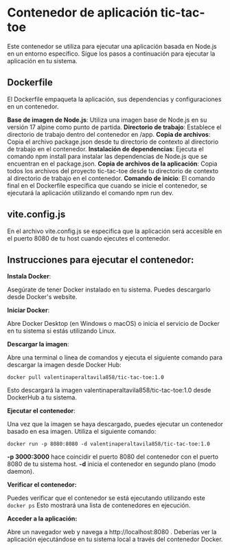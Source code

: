 # Contenedor de aplicación tic-tac-toe

Este contenedor se utiliza para ejecutar una aplicación basada en Node.js en un entorno específico. Sigue los pasos a continuación para ejecutar la aplicación en tu sistema.

## Dockerfile
El Dockerfile empaqueta la aplicación, sus dependencias y configuraciones en un contenedor. 

**Base de imagen de Node.js**: Utiliza una imagen base de Node.js en su versión 17 alpine como punto de partida.
**Directorio de trabajo**: Establece el directorio de trabajo dentro del contenedor en /app.
**Copia de archivos**: Copia el archivo package.json desde tu directorio de contexto al directorio de trabajo en el contenedor.
**Instalación de dependencias**: Ejecuta el comando npm install para instalar las dependencias de Node.js que se encuentran en el package.json.
**Copia de archivos de la aplicación**: Copia todos los archivos del proyecto tic-tac-toe desde tu directorio de contexto al directorio de trabajo en el contenedor.
**Comando de inicio**: El comando final en el Dockerfile especifica que cuando se inicie el contenedor, se ejecutará la aplicación utilizando el comando npm run dev.

## vite.config.js
En el archivo vite.config.js se especifica que la aplicación será accesible en el puerto 8080 de tu host cuando ejecutes el contenedor.

## Instrucciones para ejecutar el contenedor:

**Instala Docker**: 

Asegúrate de tener Docker instalado en tu sistema. Puedes descargarlo desde Docker's website.


**Iniciar Docker**: 

Abre Docker Desktop (en Windows o macOS) o inicia el servicio de Docker en tu sistema si estás utilizando Linux.


**Descargar la imagen**: 

Abre una terminal o línea de comandos y ejecuta el siguiente comando para descargar la imagen desde Docker Hub:

`docker pull valentinaperaltavila858/tic-tac-toe:1.0`


Esto descargará la imagen valentinaperaltavila858/tic-tac-toe:1.0 desde DockerHub a tu sistema.


**Ejecutar el contenedor**: 

Una vez que la imagen se haya descargado, puedes ejecutar un contenedor basado en esa imagen. Utiliza el siguiente comando:


`docker run -p 8080:8080 -d valentinaperaltavila858/tic-tac-toe:1.0`


**-p 3000:3000** hace coincidir el puerto 8080 del contenedor con el puerto 8080 de tu sistema host.
**-d** inicia el contenedor en segundo plano (modo daemon).


**Verificar el contenedor:** 

Puedes verificar que el contenedor se está ejecutando utilizando este 
`docker ps`
Esto mostrará una lista de contenedores en ejecución.


**Acceder a la aplicación:** 

Abre un navegador web y navega a http://localhost:8080 . Deberías ver la aplicación ejecutándose en tu sistema local a través del contenedor Docker.


